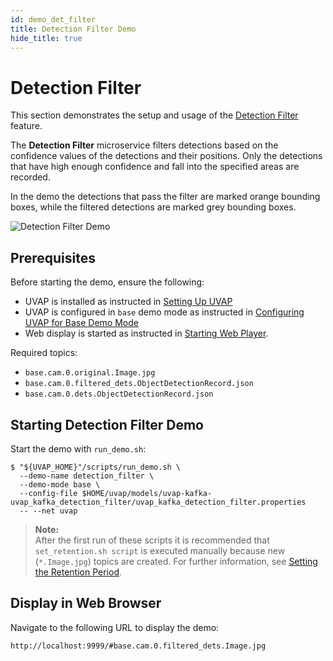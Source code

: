 ```yaml
---
id: demo_det_filter
title: Detection Filter Demo
hide_title: true
---
```


# Detection Filter

This section demonstrates the setup and usage of the [Detection Filter] feature.

The **Detection Filter** microservice filters detections based on the
confidence values of the detections and their positions. Only the detections
that have high enough confidence and fall into the specified areas are
recorded.

In the demo the detections that pass the filter are marked orange
bounding boxes, while the filtered detections are marked grey bounding boxes.

![Detection Filter Demo](../assets/demo/demo_det_filter_1.png)  

## Prerequisites

Before starting the demo, ensure the following:

* UVAP is installed as instructed in [Setting Up UVAP]
* UVAP is configured in `base` demo mode as instructed in [Configuring UVAP for Base Demo Mode]
* Web display is started as instructed in [Starting Web Player].

Required topics:

 * `base.cam.0.original.Image.jpg`
 * `base.cam.0.filtered_dets.ObjectDetectionRecord.json`
 * `base.cam.0.dets.ObjectDetectionRecord.json`

## Starting Detection Filter Demo

Start the demo with `run_demo.sh`:

```
$ "${UVAP_HOME}"/scripts/run_demo.sh \
  --demo-name detection_filter \
  --demo-mode base \
  --config-file $HOME/uvap/models/uvap-kafka-uvap_kafka_detection_filter/uvap_kafka_detection_filter.properties
  -- --net uvap
```

   >**Note:**  
   After the first run of these scripts it is recommended that `set_retention.sh script`
   is executed manually because new (`*.Image.jpg`) topics are created. For
   further information, see [Setting the Retention Period].

## Display in Web Browser

Navigate to the following URL to display the demo:
  
```
http://localhost:9999/#base.cam.0.filtered_dets.Image.jpg
```


[Detection Filter]: ../dev/start_det_filter.md
[Configuring UVAP for Base Demo Mode]: demo_config_base.md
[Setting Up UVAP]: ../install/uvap_install_setup.md#setting-up-uvap
[Starting Web Player]: demo_web_player.md#starting-web-player
[Web display]: demo_web_player.md#web-display
[Setting the Retention Period]: demo_set_ret.md#setting-the-retention-period
